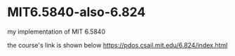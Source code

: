 # MIT6.5840-also-6.824
my implementation of MIT 6.5840

the course's link is shown below
https://pdos.csail.mit.edu/6.824/index.html
